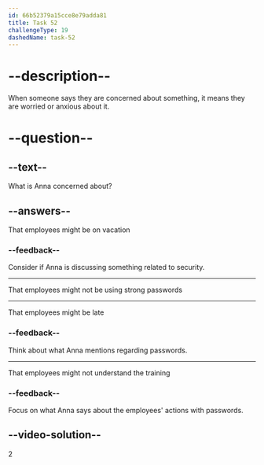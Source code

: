 ```yaml
---
id: 66b52379a15cce8e79adda81
title: Task 52
challengeType: 19
dashedName: task-52
---
```


<!--
AUDIO REFERENCE:
Anna: It concerns me that some employees might not be using strong passwords.
-->

# --description--

When someone says they are concerned about something, it means they are worried or anxious about it. 

# --question--

## --text--

What is Anna concerned about?

## --answers--

That employees might be on vacation

### --feedback--

Consider if Anna is discussing something related to security.

---

That employees might not be using strong passwords

---

That employees might be late

### --feedback--

Think about what Anna mentions regarding passwords.

---

That employees might not understand the training

### --feedback--

Focus on what Anna says about the employees' actions with passwords.

## --video-solution--

2
